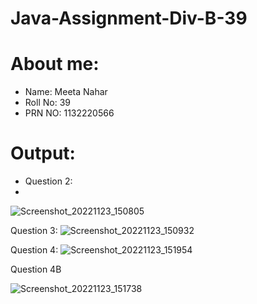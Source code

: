 # Java-Assignment-Div-B-39
# About me: 
* Name: Meeta Nahar
* Roll No: 39
* PRN NO: 1132220566
# Output:
* Question 2:
* 
![Screenshot_20221123_150805](https://user-images.githubusercontent.com/90569140/203516546-dab75a42-b59b-4392-a182-1ea5a50db9a2.png)

Question 3:
![Screenshot_20221123_150932](https://user-images.githubusercontent.com/90569140/203516633-08f91929-bfe9-415c-ae4c-1c24f4b555fd.png)

Question 4:
![Screenshot_20221123_151954](https://user-images.githubusercontent.com/90569140/203516713-6123f47a-fb74-4279-980a-7ca2c70c1ccc.png)

Question 4B

![Screenshot_20221123_151738](https://user-images.githubusercontent.com/90569140/203516804-a6162f5e-9011-419d-9e5c-827325f3461b.png)
